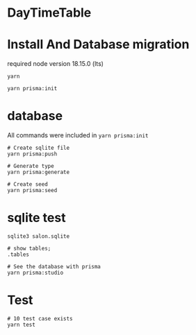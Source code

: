 # DayTimeTable

# Install And Database migration
required node version 18.15.0 (lts)
```
yarn

yarn prisma:init
```

# database 
All commands were included in `yarn prisma:init`
```
# Create sqlite file
yarn prisma:push

# Generate type
yarn prisma:generate

# Create seed
yarn prisma:seed
```

# sqlite test
```
sqlite3 salon.sqlite

# show tables;
.tables

# See the database with prisma
yarn prisma:studio
```


# Test
```
# 10 test case exists
yarn test
```
